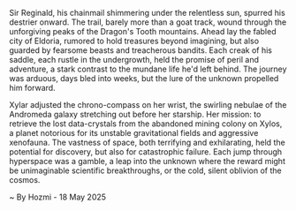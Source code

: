 
Sir Reginald, his chainmail shimmering under the relentless sun, spurred his destrier onward.  The trail, barely more than a goat track, wound through the unforgiving peaks of the Dragon's Tooth mountains.  Ahead lay the fabled city of Eldoria, rumored to hold treasures beyond imagining, but also guarded by fearsome beasts and treacherous bandits.  Each creak of his saddle, each rustle in the undergrowth, held the promise of peril and adventure, a stark contrast to the mundane life he'd left behind. The journey was arduous, days bled into weeks, but the lure of the unknown propelled him forward.

Xylar adjusted the chrono-compass on her wrist, the swirling nebulae of the Andromeda galaxy stretching out before her starship.  Her mission: to retrieve the lost data-crystals from the abandoned mining colony on Xylos, a planet notorious for its unstable gravitational fields and aggressive xenofauna.  The vastness of space, both terrifying and exhilarating, held the potential for discovery,  but also for catastrophic failure.  Each jump through hyperspace was a gamble, a leap into the unknown where the reward might be unimaginable scientific breakthroughs, or the cold, silent oblivion of the cosmos.

~ By Hozmi - 18 May 2025
